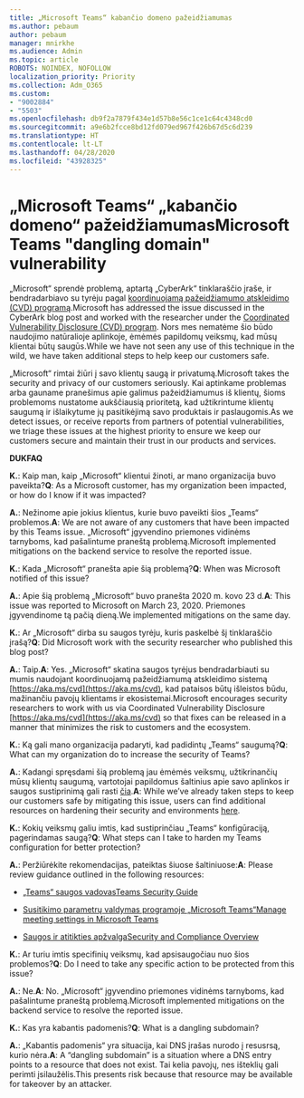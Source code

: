 ```yaml
---
title: „Microsoft Teams“ kabančio domeno pažeidžiamumas
ms.author: pebaum
author: pebaum
manager: mnirkhe
ms.audience: Admin
ms.topic: article
ROBOTS: NOINDEX, NOFOLLOW
localization_priority: Priority
ms.collection: Adm_O365
ms.custom:
- "9002884"
- "5503"
ms.openlocfilehash: db9f2a7879f434e1d57b8e56c1ce1c64c4348cd0
ms.sourcegitcommit: a9e6b2fcce8bd12fd079ed967f426b67d5c6d239
ms.translationtype: HT
ms.contentlocale: lt-LT
ms.lasthandoff: 04/28/2020
ms.locfileid: "43928325"
---
```

# <a name="microsoft-teams-dangling-domain-vulnerability"></a><span data-ttu-id="daa80-102">„Microsoft Teams“ „kabančio domeno“ pažeidžiamumas</span><span class="sxs-lookup"><span data-stu-id="daa80-102">Microsoft Teams "dangling domain" vulnerability</span></span>

<span data-ttu-id="daa80-103">„Microsoft“ sprendė problemą, aptartą „CyberArk“ tinklaraščio įraše, ir bendradarbiavo su tyrėju pagal [koordinuojamą pažeidžiamumo atskleidimo (CVD) programą](https://aka.ms/cvd).</span><span class="sxs-lookup"><span data-stu-id="daa80-103">Microsoft has addressed the issue discussed in the CyberArk blog post and worked with the researcher under the [Coordinated Vulnerability Disclosure (CVD) program](https://aka.ms/cvd).</span></span> <span data-ttu-id="daa80-104">Nors mes nematėme šio būdo naudojimo natūralioje aplinkoje, ėmėmės papildomų veiksmų, kad mūsų klientai būtų saugūs.</span><span class="sxs-lookup"><span data-stu-id="daa80-104">While we have not seen any use of this technique in the wild, we have taken additional steps to help keep our customers safe.</span></span>

<span data-ttu-id="daa80-105">„Microsoft“ rimtai žiūri į savo klientų saugą ir privatumą.</span><span class="sxs-lookup"><span data-stu-id="daa80-105">Microsoft takes the security and privacy of our customers seriously.</span></span> <span data-ttu-id="daa80-106">Kai aptinkame problemas arba gauname pranešimus apie galimus pažeidžiamumus iš klientų, šioms problemoms nustatome aukščiausią prioritetą, kad užtikrintume klientų saugumą ir išlaikytume jų pasitikėjimą savo produktais ir paslaugomis.</span><span class="sxs-lookup"><span data-stu-id="daa80-106">As we detect issues, or receive reports from partners of potential vulnerabilities, we triage these issues at the highest priority to ensure we keep our customers secure and maintain their trust in our products and services.</span></span>

<span data-ttu-id="daa80-107">**DUK**</span><span class="sxs-lookup"><span data-stu-id="daa80-107">**FAQ**</span></span>

<span data-ttu-id="daa80-108">**K.**: Kaip man, kaip „Microsoft“ klientui žinoti, ar mano organizacija buvo paveikta?</span><span class="sxs-lookup"><span data-stu-id="daa80-108">**Q**: As a Microsoft customer, has my organization been impacted, or how do I know if it was impacted?</span></span>

<span data-ttu-id="daa80-109">**A.**: Nežinome apie jokius klientus, kurie buvo paveikti šios „Teams“ problemos.</span><span class="sxs-lookup"><span data-stu-id="daa80-109">**A**: We are not aware of any customers that have been impacted by this Teams issue.</span></span> <span data-ttu-id="daa80-110">„Microsoft“ įgyvendino priemones vidinėms tarnyboms, kad pašalintume praneštą problemą.</span><span class="sxs-lookup"><span data-stu-id="daa80-110">Microsoft implemented mitigations on the backend service to resolve the reported issue.</span></span>

<span data-ttu-id="daa80-111">**K.**: Kada „Microsoft“ pranešta apie šią problemą?</span><span class="sxs-lookup"><span data-stu-id="daa80-111">**Q**: When was Microsoft notified of this issue?</span></span>

<span data-ttu-id="daa80-112">**A.**: Apie šią problemą „Microsoft“ buvo pranešta 2020 m. kovo 23 d.</span><span class="sxs-lookup"><span data-stu-id="daa80-112">**A**: This issue was reported to Microsoft on March 23, 2020.</span></span> <span data-ttu-id="daa80-113">Priemones įgyvendinome tą pačią dieną.</span><span class="sxs-lookup"><span data-stu-id="daa80-113">We implemented mitigations on the same day.</span></span>

<span data-ttu-id="daa80-114">**K.**: Ar „Microsoft“ dirba su saugos tyrėju, kuris paskelbė šį tinklaraščio įrašą?</span><span class="sxs-lookup"><span data-stu-id="daa80-114">**Q**: Did Microsoft work with the security researcher who published this blog post?</span></span>

<span data-ttu-id="daa80-115">**A.**: Taip.</span><span class="sxs-lookup"><span data-stu-id="daa80-115">**A**: Yes.</span></span> <span data-ttu-id="daa80-116">„Microsoft“ skatina saugos tyrėjus bendradarbiauti su mumis naudojant koordinuojamą pažeidžiamumą atskleidimo sistemą [https://aka.ms/cvd](https://aka.ms/cvd), kad pataisos būtų išleistos būdu, mažinančiu pavojų klientams ir ekosistemai.</span><span class="sxs-lookup"><span data-stu-id="daa80-116">Microsoft encourages security researchers to work with us via Coordinated Vulnerability Disclosure [https://aka.ms/cvd](https://aka.ms/cvd) so that fixes can be released in a manner that minimizes the risk to customers and the ecosystem.</span></span>  

<span data-ttu-id="daa80-117">**K.**: Ką gali mano organizacija padaryti, kad padidintų „Teams“ saugumą?</span><span class="sxs-lookup"><span data-stu-id="daa80-117">**Q**: What can my organization do to increase the security of Teams?</span></span>  

<span data-ttu-id="daa80-118">**A.**: Kadangi spręsdami šią problemą jau ėmėmės veiksmų, užtikrinančių mūsų klientų saugumą, vartotojai papildomus šaltinius apie savo aplinkos ir saugos sustiprinimą gali rasti [čia](https://www.microsoft.com/microsoft-365/blog/2020/04/06/it-professionals-privacy-security-microsoft-teams/).</span><span class="sxs-lookup"><span data-stu-id="daa80-118">**A**: While we’ve already taken steps to keep our customers safe by mitigating this issue, users can find additional resources on hardening their security and environments [here](https://www.microsoft.com/microsoft-365/blog/2020/04/06/it-professionals-privacy-security-microsoft-teams/).</span></span>  

<span data-ttu-id="daa80-119">**K.**: Kokių veiksmų galiu imtis, kad sustiprinčiau „Teams“ konfigūraciją, pagerindamas saugą?</span><span class="sxs-lookup"><span data-stu-id="daa80-119">**Q**: What steps can I take to harden my Teams configuration for better protection?</span></span>

<span data-ttu-id="daa80-120">**A.**: Peržiūrėkite rekomendacijas, pateiktas šiuose šaltiniuose:</span><span class="sxs-lookup"><span data-stu-id="daa80-120">**A**: Please review guidance outlined in the following resources:</span></span> 

- [<span data-ttu-id="daa80-121">„Teams“ saugos vadovas</span><span class="sxs-lookup"><span data-stu-id="daa80-121">Teams Security Guide</span></span>](https://docs.microsoft.com/microsoftteams/teams-security-guide)

- [<span data-ttu-id="daa80-122">Susitikimo parametrų valdymas programoje „Microsoft Teams“</span><span class="sxs-lookup"><span data-stu-id="daa80-122">Manage meeting settings in Microsoft Teams</span></span>](https://docs.microsoft.com/microsoftteams/meeting-settings-in-teams)

- [<span data-ttu-id="daa80-123">Saugos ir atitikties apžvalga</span><span class="sxs-lookup"><span data-stu-id="daa80-123">Security and Compliance Overview</span></span>](https://docs.microsoft.com/microsoftteams/security-compliance-overview)

<span data-ttu-id="daa80-124">**K.**: Ar turiu imtis specifinių veiksmų, kad apsisaugočiau nuo šios problemos?</span><span class="sxs-lookup"><span data-stu-id="daa80-124">**Q**: Do I need to take any specific action to be protected from this issue?</span></span>

<span data-ttu-id="daa80-125">**A.**: Ne.</span><span class="sxs-lookup"><span data-stu-id="daa80-125">**A**: No.</span></span> <span data-ttu-id="daa80-126">„Microsoft“ įgyvendino priemones vidinėms tarnyboms, kad pašalintume praneštą problemą.</span><span class="sxs-lookup"><span data-stu-id="daa80-126">Microsoft implemented mitigations on the backend service to resolve the reported issue.</span></span>

<span data-ttu-id="daa80-127">**K.**: Kas yra kabantis padomenis?</span><span class="sxs-lookup"><span data-stu-id="daa80-127">**Q**: What is a dangling subdomain?</span></span>

<span data-ttu-id="daa80-128">**A.**:  „Kabantis padomenis“ yra situacija, kai DNS  įrašas nurodo į resusrsą, kurio nėra.</span><span class="sxs-lookup"><span data-stu-id="daa80-128">**A**:  A “dangling subdomain” is a situation where a DNS entry points to a resource that does not exist.</span></span>  <span data-ttu-id="daa80-129">Tai kelia pavojų, nes išteklių gali perimti įsilaužėlis.</span><span class="sxs-lookup"><span data-stu-id="daa80-129">This presents risk because that resource may be available for takeover by an attacker.</span></span>
